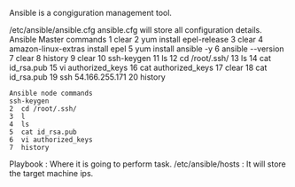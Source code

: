 
Ansible is a congiguration management tool.

/etc/ansible/ansible.cfg 
ansible.cfg will store all configuration details.
Ansible Master commands
1  clear
    2  yum install epel-release
    3  clear
    4  amazon-linux-extras install epel
    5  yum install ansible -y
    6  ansible --version
    7  clear
    8  history
    9  clear
   10  ssh-keygen
   11  ls
   12  cd /root/.ssh/
   13  ls
   14  cat id_rsa.pub
   15  vi authorized_keys
   16  cat authorized_keys
   17  clear
   18  cat id_rsa.pub
   19  ssh 54.166.255.171
   20  history

    Ansible node commands
    ssh-keygen
    2  cd /root/.ssh/
    3  l
    4  ls
    5  cat id_rsa.pub
    6  vi authorized_keys
    7  history

Playbook : Where it is going to perform task.
/etc/ansible/hosts : It will store the target machine ips.




    
